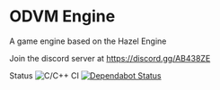 # ODVM Engine
A game engine based on the Hazel Engine

Join the discord server at https://discord.gg/AB438ZE

Status
![C/C++ CI](https://github.com/Internal-Media-Group/ODVMEngine/workflows/C/C++%20CI/badge.svg)
[![Dependabot Status](https://api.dependabot.com/badges/status?host=github&repo=Internal-Media-Group/ODVMEngine)](https://dependabot.com)

